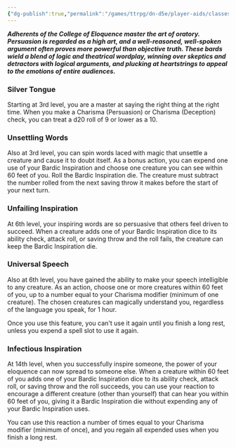 ```yaml
---
{"dg-publish":true,"permalink":"/games/ttrpg/dn-d5e/player-aids/classes/class-specialisations/bard-college-of-eloquence/","tags":["sub-class","ttrpg/dnd/5e"],"noteIcon":""}
---
```



**_Adherents of the College of Eloquence master the art of oratory. Persuasion is regarded as a high art, and a well-reasoned, well-spoken argument often proves more powerful than objective truth. These bards wield a blend of logic and theatrical wordplay, winning over skeptics and detractors with logical arguments, and plucking at heartstrings to appeal to the emotions of entire audiences._**

### Silver Tongue

Starting at 3rd level, you are a master at saying the right thing at the right time. When you make a Charisma (Persuasion) or Charisma (Deception) check, you can treat a d20 roll of 9 or lower as a 10.

### Unsettling Words

Also at 3rd level, you can spin words laced with magic that unsettle a creature and cause it to doubt itself. As a bonus action, you can expend one use of your Bardic Inspiration and choose one creature you can see within 60 feet of you. Roll the Bardic Inspiration die. The creature must subtract the number rolled from the next saving throw it makes before the start of your next turn.

### Unfailing Inspiration

At 6th level, your inspiring words are so persuasive that others feel driven to succeed. When a creature adds one of your Bardic Inspiration dice to its ability check, attack roll, or saving throw and the roll fails, the creature can keep the Bardic Inspiration die.

### Universal Speech

Also at 6th level, you have gained the ability to make your speech intelligible to any creature. As an action, choose one or more creatures within 60 feet of you, up to a number equal to your Charisma modifier (minimum of one creature). The chosen creatures can magically understand you, regardless of the language you speak, for 1 hour.

Once you use this feature, you can't use it again until you finish a long rest, unless you expend a spell slot to use it again.

### Infectious Inspiration

At 14th level, when you successfully inspire someone, the power of your eloquence can now spread to someone else. When a creature within 60 feet of you adds one of your Bardic Inspiration dice to its ability check, attack roll, or saving throw and the roll succeeds, you can use your reaction to encourage a different creature (other than yourself) that can hear you within 60 feet of you, giving it a Bardic Inspiration die without expending any of your Bardic Inspiration uses.

You can use this reaction a number of times equal to your Charisma modifier (minimum of once), and you regain all expended uses when you finish a long rest.